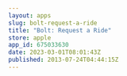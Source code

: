 ```yaml
---
layout: apps
slug: bolt-request-a-ride
title: "Bolt: Request a Ride"
store: apple
app_id: 675033630
date: 2023-03-01T08:01:43Z
published: 2013-07-24T04:44:15Z
---
```

